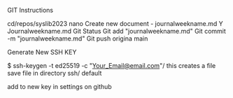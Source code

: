 GIT Instructions

cd/repos/syslib2023
nano
  Create new document - journalweekname.md
  Y
  Journalweekname.md
Git Status
Git add "journalweekname.md"
Git commit -m "journalweekname.md"
Git push origina main



Generate New SSH KEY

$ ssh-keygen -t ed25519 -c "Your_Email@email.com"/
	this creates a file
	save file in directory
	ssh/ default

add to new key in settings on github
